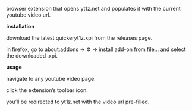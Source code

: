 browser extension that opens yt1z.net and populates it with the current youtube video url.

**installation**

download the latest quickeryt1z.xpi from the releases page.

in firefox, go to about:addons → ⚙️ → install add-on from file… and select the downloaded .xpi.

**usage**

navigate to any youtube video page.

click the extension’s toolbar icon.

you’ll be redirected to yt1z.net with the video url pre-filled.
